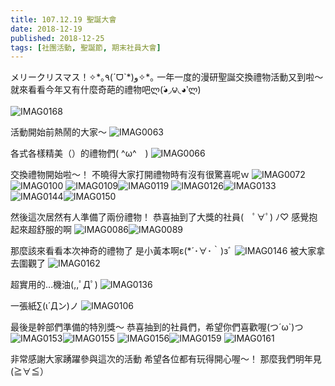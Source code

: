 ```yaml
---
title: 107.12.19 聖誕大會
date: 2018-12-19
published: 2018-12-25
tags: [社團活動, 聖誕節, 期末社員大會]
---
```


メリークリスマス！✧\*｡٩(ˊᗜˋ\*)و✧*｡
一年一度的漫研聖誕交換禮物活動又到啦～
就來看看今年又有什麼奇葩的禮物吧ლ(́◕◞౪◟◕‵ლ)

![IMAG0168](/assets/20181225/IMAG0168.jpg)

活動開始前熱鬧的大家～
![IMAG0063](/assets/20181225/IMAG0063.jpg)

各式各樣精美（）的禮物們( \^ω^　)
![IMAG0066](/assets/20181225/IMAG0066.jpg)

交換禮物開始啦～！
不曉得大家打開禮物時有沒有很驚喜呢ｗ
![IMAG0072](/assets/20181225/IMAG0072.jpg)![IMAG0100](/assets/20181225/IMAG0100.jpg)
![IMAG0109](/assets/20181225/IMAG0109.jpg)![IMAG0119](/assets/20181225/IMAG0119.jpg)
![IMAG0126](/assets/20181225/IMAG0126.jpg)![IMAG0133](/assets/20181225/IMAG0133.jpg)
![IMAG0144](/assets/20181225/IMAG0144.jpg)![IMAG0150](/assets/20181225/IMAG0150.jpg)

然後這次居然有人準備了兩份禮物！
恭喜抽到了大獎的社員(　ﾟ∀ﾟ) ﾉ♡
感覺抱起來超舒服的啊
![IMAG0086](/assets/20181225/IMAG0086.jpg)![IMAG0089](/assets/20181225/IMAG0089.jpg)


那麼該來看看本次神奇的禮物了
是小黃本啊ε(*´･∀･｀)зﾞ
![IMAG0146](/assets/20181225/IMAG0146.jpg)
被大家拿去圍觀了
![IMAG0162](/assets/20181225/IMAG0162.jpg)

超實用的…機油(,,ﾟДﾟ)
![IMAG0136](/assets/20181225/IMAG0136.jpg)

一張紙∑(ι´Дン)ノ
![IMAG0106](/assets/20181225/IMAG0106.jpg)


最後是幹部們準備的特別獎～
恭喜抽到的社員們，希望你們喜歡喔(つ´ω`)つ
![IMAG0153](/assets/20181225/IMAG0153.jpg)![IMAG0155](/assets/20181225/IMAG0155.jpg)
![IMAG0156](/assets/20181225/IMAG0156.jpg)![IMAG0159](/assets/20181225/IMAG0159.jpg)
![IMAG0161](/assets/20181225/IMAG0161.jpg)

非常感謝大家踴躍參與這次的活動
希望各位都有玩得開心喔～！
那麼我們明年見(≧∀≦）
